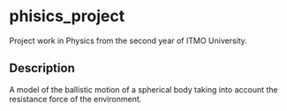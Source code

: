 # phisics_project

Project work in Physics from the second year of ITMO University.

## Description
A model of the ballistic motion of a spherical body taking into account the resistance force of the environment.